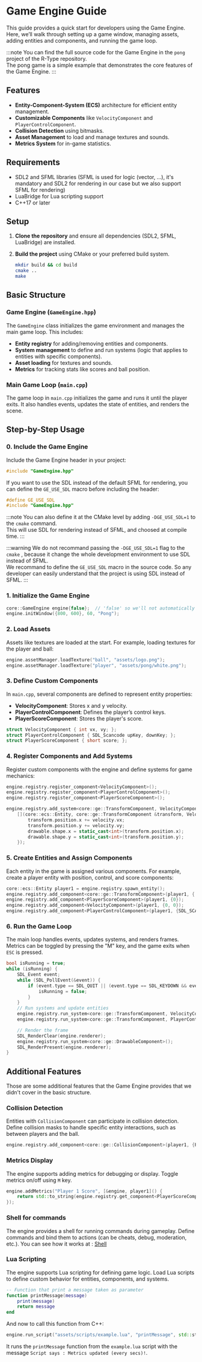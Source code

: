 # Game Engine Guide

This guide provides a quick start for developers using the Game Engine. Here, we’ll walk through setting up a game window, managing assets, adding entities and components, and running the game loop.

:::note
You can find the full source code for the Game Engine in the `pong` project of the R-Type repository.  
The pong game is a simple example that demonstrates the core features of the Game Engine.
:::

## Features
- **Entity-Component-System (ECS)** architecture for efficient entity management.
- **Customizable Components** like `VelocityComponent` and `PlayerControlComponent`.
- **Collision Detection** using bitmasks.
- **Asset Management** to load and manage textures and sounds.
- **Metrics System** for in-game statistics.

## Requirements
- SDL2 and SFML libraries (SFML is used for logic (vector, ...), it's mandatory and SDL2 for rendering in our case but we also support SFML for rendering)
- LuaBridge for Lua scripting support
- C++17 or later

## Setup

1. **Clone the repository** and ensure all dependencies (SDL2, SFML, LuaBridge) are installed.
2. **Build the project** using CMake or your preferred build system.

   ```sh
   mkdir build && cd build
   cmake ..
   make
   ```

## Basic Structure

### Game Engine (`GameEngine.hpp`)

The `GameEngine` class initializes the game environment and manages the main game loop. This includes:
- **Entity registry** for adding/removing entities and components.
- **System management** to define and run systems (logic that applies to entities with specific components).
- **Asset loading** for textures and sounds.
- **Metrics** for tracking stats like scores and ball position.

### Main Game Loop (`main.cpp`)

The game loop in `main.cpp` initializes the game and runs it until the player exits. It also handles events, updates the state of entities, and renders the scene.

## Step-by-Step Usage

### 0. Include the Game Engine

Include the Game Engine header in your project:

```cpp
#include "GameEngine.hpp"
```

If you want to use the SDL instead of the default SFML for rendering, you can define the `GE_USE_SDL` macro before including the header:

```cpp
#define GE_USE_SDL
#include "GameEngine.hpp"
```

:::note
You can also define it at the CMake level by adding `-DGE_USE_SDL=1` to the `cmake` command.  
This will use SDL for rendering instead of SFML, and choosed at compile time.
:::

:::warning
We do not recommand passing the `-DGE_USE_SDL=1` flag to the `cmake` , because it change the whole development environment to use SDL instead of SFML.  
We recommand to define the `GE_USE_SDL` macro in the source code. So any developer can easily understand that the project is using SDL instead of SFML.
:::

### 1. Initialize the Game Engine

```cpp
core::GameEngine engine{false};  // 'false' so we'll not automatically initialize the window
engine.initWindow({800, 600}, 60, "Pong");
```

### 2. Load Assets

Assets like textures are loaded at the start. For example, loading textures for the player and ball:

```cpp
engine.assetManager.loadTexture("ball", "assets/logo.png");
engine.assetManager.loadTexture("player", "assets/pong/white.png");
```

### 3. Define Custom Components

In `main.cpp`, several components are defined to represent entity properties:
- **VelocityComponent**: Stores x and y velocity.
- **PlayerControlComponent**: Defines the player’s control keys.
- **PlayerScoreComponent**: Stores the player's score.

```cpp
struct VelocityComponent { int vx, vy; };
struct PlayerControlComponent { SDL_Scancode upKey, downKey; };
struct PlayerScoreComponent { short score; };
```

### 4. Register Components and Add Systems

Register custom components with the engine and define systems for game mechanics:

```cpp
engine.registry.register_component<VelocityComponent>();
engine.registry.register_component<PlayerControlComponent>();
engine.registry.register_component<PlayerScoreComponent>();

engine.registry.add_system<core::ge::TransformComponent, VelocityComponent, core::ge::DrawableComponent>(
    [](core::ecs::Entity, core::ge::TransformComponent &transform, VelocityComponent &velocity, core::ge::DrawableComponent &drawable) {
        transform.position.x += velocity.vx;
        transform.position.y += velocity.vy;
        drawable.shape.x = static_cast<int>(transform.position.x);
        drawable.shape.y = static_cast<int>(transform.position.y);
    });
```

### 5. Create Entities and Assign Components

Each entity in the game is assigned various components. For example, create a player entity with position, control, and score components:

```cpp
core::ecs::Entity player1 = engine.registry.spawn_entity();
engine.registry.add_component<core::ge::TransformComponent>(player1, { {10, 10}, {20, 100}, {1, 1}, 0 });
engine.registry.add_component<PlayerScoreComponent>(player1, {0});
engine.registry.add_component<VelocityComponent>(player1, {0, 0});
engine.registry.add_component<PlayerControlComponent>(player1, {SDL_SCANCODE_W, SDL_SCANCODE_S});
```

### 6. Run the Game Loop

The main loop handles events, updates systems, and renders frames. Metrics can be toggled by pressing the "M" key, and the game exits when `ESC` is pressed.

```cpp
bool isRunning = true;
while (isRunning) {
    SDL_Event event;
    while (SDL_PollEvent(&event)) {
        if (event.type == SDL_QUIT || (event.type == SDL_KEYDOWN && event.key.keysym.sym == SDLK_ESCAPE)) {
            isRunning = false;
        }
    }
    // Run systems and update entities
    engine.registry.run_system<core::ge::TransformComponent, VelocityComponent, core::ge::DrawableComponent>();
    engine.registry.run_system<core::ge::TransformComponent, PlayerControlComponent, core::ge::DrawableComponent>();

    // Render the frame
    SDL_RenderClear(engine.renderer);
    engine.registry.run_system<core::ge::DrawableComponent>();
    SDL_RenderPresent(engine.renderer);
}
```

## Additional Features
Those are some additional features that the Game Engine provides that we didn't cover in the basic structure.

### Collision Detection
Entities with `CollisionComponent` can participate in collision detection. Define collision masks to handle specific entity interactions, such as between players and the ball.

```cpp
engine.registry.add_component<core::ge::CollisionComponent>(player1, {PLAYER, {sf::FloatRect(0.0f, 0.0f, 20, 100)}});
```

### Metrics Display
The engine supports adding metrics for debugging or display. Toggle metrics on/off using `M` key.

```cpp
engine.addMetrics("Player 1 Score", [&engine, player1]() {
    return std::to_string(engine.registry.get_component<PlayerScoreComponent>(player1)->score);
});
```

### Shell for commands
The engine provides a shell for running commands during gameplay. Define commands and bind them to actions (can be cheats, debug, moderation, etc.).
You can see how it works at : [Shell](Command%20Line%20Interface.md)

### Lua Scripting

The engine supports Lua scripting for defining game logic. Load Lua scripts to define custom behavior for entities, components, and systems.

```lua
-- Function that print a message taken as parameter
function printMessage(message)
    print(message)
    return message
end
```

And now to call this function from C++:

```cpp
engine.run_script("assets/scripts/example.lua", "printMessage", std::string("Script says : Metrics updated (every secs)!"));
```

It runs the `printMessage` function from the `example.lua` script with the message `Script says : Metrics updated (every secs)!`.
